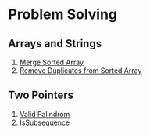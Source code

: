 # Problem Solving

## Arrays and Strings

1. [Merge Sorted Array](./ProblemSolving/Arrays/MergeSortedArray.cs)
2. [Remove Duplicates from Sorted Array](./ProblemSolving/Arrays/RemoveElements.cs)

## Two Pointers

1. [Valid Palindrom](./ProblemSolving/TwoPointers/ValidPalindrom.cs)
2. [IsSubsequence](./ProblemSolving/TwoPointers/IsSubsequence.cs)